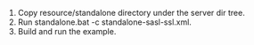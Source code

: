 1. Copy resource/standalone directory under the server dir tree.
2. Run standalone.bat -c standalone-sasl-ssl.xml.
3. Build and run the example.


